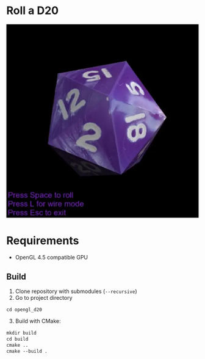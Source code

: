 # Roll a D20
![image](resources/animation.webp)

# Requirements
- OpenGL 4.5 compatible GPU

## Build
1. Clone repository with submodules (`--recursive`)
2. Go to project directory
```
cd opengl_d20
```
3. Build with CMake:
 ```
mkdir build
cd build
cmake ..
cmake --build .
 ```
